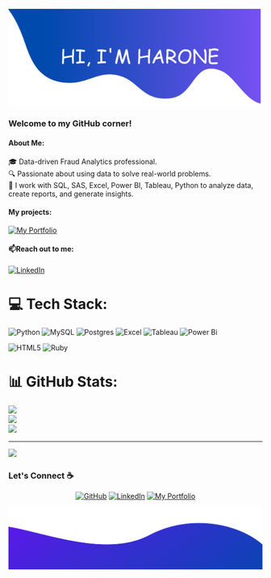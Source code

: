 ![alt text](./images/top.png)
### Welcome to my GitHub corner! 
#### About Me: 
🎓 Data-driven Fraud Analytics professional.  
🔍 Passionate about using data to solve real-world problems.  
🔧 I work with SQL, SAS, Excel, Power BI, Tableau, Python to analyze data, create reports, and generate insights.  

#### My projects:
[![My Portfolio](https://img.shields.io/badge/My_Portfolio-7D4698.svg?logo=CodeProject&logoColor=white)](https://haronejaaved.github.io) 

 
#### 📫Reach out to me:  
[![LinkedIn](https://img.shields.io/badge/LinkedIn-%230077B5.svg?logo=linkedin&logoColor=white)](https://linkedin.com/in/harone-jaaved) 

# 💻 Tech Stack:
![Python](https://img.shields.io/badge/python-3670A0?style=for-the-badge&logo=python&logoColor=ffdd54) ![MySQL](https://img.shields.io/badge/mysql-4479A1.svg?style=for-the-badge&logo=mysql&logoColor=white) ![Postgres](https://img.shields.io/badge/postgres-%23316192.svg?style=for-the-badge&logo=postgresql&logoColor=white) ![Excel](https://img.shields.io/badge/Excel-%23CC342D.svg?style=for-the-badge&logo=&logoColor=white) ![Tableau](https://img.shields.io/badge/Tableau-%23E34F26.svg?style=for-the-badge&logo=&logoColor=white) ![Power Bi](https://img.shields.io/badge/Power_Bi-%23CC342D.svg?style=for-the-badge&logo=&logoColor=white)

![HTML5](https://img.shields.io/badge/html5-%23E34F26.svg?style=for-the-badge&logo=html5&logoColor=white) 
![Ruby](https://img.shields.io/badge/ruby-%23CC342D.svg?style=for-the-badge&logo=ruby&logoColor=white)  
# 📊 GitHub Stats:
![](https://github-readme-stats.vercel.app/api?username=haronejaaved&theme=dark&hide_border=false&include_all_commits=true&count_private=false)<br/>
![](https://nirzak-streak-stats.vercel.app/?user=haronejaaved&theme=dark&hide_border=false)<br/>
![](https://github-readme-stats.vercel.app/api/top-langs/?username=haronejaaved&theme=dark&hide_border=false&include_all_commits=true&count_private=false&layout=compact)

---
[![](https://visitcount.itsvg.in/api?id=haronejaaved&icon=0&color=0)](https://visitcount.itsvg.in)

### Let's Connect :coffee:
<p align="center">
	<a href="https://github.com/haronejaaved"><img src="https://img.icons8.com/bubbles/54/000000/github.png" alt="GitHub"/></a>
	<a href="https://www.linkedin.com/in/harone-jaaved/"><img src="https://img.icons8.com/bubbles/54/000000/linkedin.png" alt="LinkedIn"/></a>
<a href="https://haronejaaved.github.io/"><img src="https://img.icons8.com/arcade/54/portfolio.png" alt="My Portfolio"/></a>


</p>

![alt text](./images/bottom.png)
